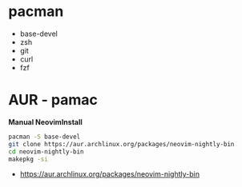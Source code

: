 # pacman
- base-devel
- zsh
- git
- curl
- fzf

# AUR - pamac
**Manual NeovimInstall**
```bash
pacman -S base-devel
git clone https://aur.archlinux.org/packages/neovim-nightly-bin
cd neovim-nightly-bin
makepkg -si
```
- https://aur.archlinux.org/packages/neovim-nightly-bin
